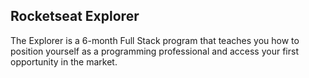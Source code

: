 

## Rocketseat Explorer
The Explorer is a 6-month Full Stack program that teaches you how to position yourself as a programming professional and access your first opportunity in the market.
